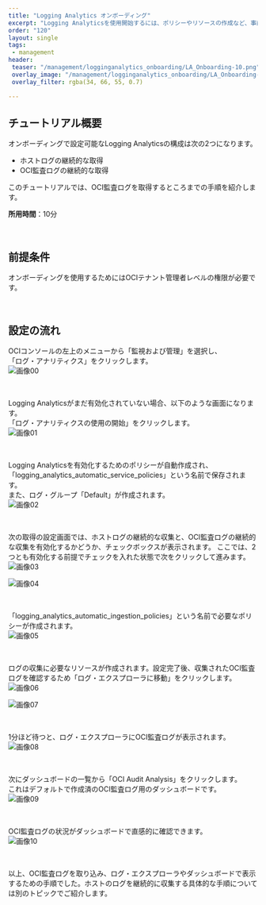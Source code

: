 ```yaml
---
title: "Logging Analytics オンボーディング"
excerpt: "Logging Analyticsを使用開始するには、ポリシーやリソースの作成など、事前準備が必要となります。オンボーディングを使用することで、必要なポリシーとリソースが自動的に作成されるため、すぐにログの分析を開始することができます。"
order: "120"
layout: single
tags:
 - management
header:
 teaser: "/management/logginganalytics_onboarding/LA_Onboarding-10.png"
 overlay_image: "/management/logginganalytics_onboarding/LA_Onboarding-10.png"
 overlay_filter: rgba(34, 66, 55, 0.7)

---
```


チュートリアル概要
----------------
オンボーディングで設定可能なLogging Analyticsの構成は次の2つになります。
* ホストログの継続的な取得  
* OCI監査ログの継続的な取得

このチュートリアルでは、OCI監査ログを取得するところまでの手順を紹介します。

**所用時間**：10分

<br>

前提条件
----------------
オンボーディングを使用するためにはOCIテナント管理者レベルの権限が必要です。

<br>

設定の流れ
------------------
OCIコンソールの左上のメニューから「監視および管理」を選択し、  
「ログ・アナリティクス」をクリックします。  
![画像00](LA_Onboarding-00.png)

<br>

Logging Analyticsがまだ有効化されていない場合、以下のような画面になります。  
「ログ・アナリティクスの使用の開始」をクリックします。  
![画像01](LA_Onboarding-01.png)

<br>

Logging Analyticsを有効化するためのポリシーが自動作成され、「logging_analytics_automatic_service_policies」という名前で保存されます。  
また、ログ・グループ「Default」が作成されます。  
![画像02](LA_Onboarding-02.png)

<br>

次の取得の設定画面では、ホストログの継続的な収集と、OCI監査ログの継続的な収集を有効化するかどうか、チェックボックスが表示されます。 ここでは、2つとも有効化する前提でチェックを入れた状態で次をクリックして進みます。  
![画像03](LA_Onboarding-03.png)  

![画像04](LA_Onboarding-04.png)

<br>

「logging_analytics_automatic_ingestion_policies」という名前で必要なポリシーが作成されます。  
![画像05](LA_Onboarding-05.png)

<br>

ログの収集に必要なリソースが作成されます。設定完了後、収集されたOCI監査ログを確認するため「ログ・エクスプローラに移動」をクリックします。  
![画像06](LA_Onboarding-06.png)  

![画像07](LA_Onboarding-07.png)

<br>

1分ほど待つと、ログ・エクスプローラにOCI監査ログが表示されます。  
![画像08](LA_Onboarding-08.png)

<br>

次にダッシュボードの一覧から「OCI Audit Analysis」をクリックします。  
これはデフォルトで作成済のOCI監査ログ用のダッシュボードです。  
![画像09](LA_Onboarding-09.png)

<br>

OCI監査ログの状況がダッシュボードで直感的に確認できます。  
![画像10](LA_Onboarding-10.png)

<br>

以上、OCI監査ログを取り込み、ログ・エクスプローラやダッシュボードで表示するための手順でした。ホストのログを継続的に収集する具体的な手順については別のトピックでご紹介します。


